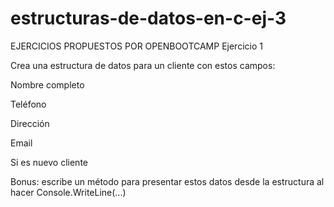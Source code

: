 # estructuras-de-datos-en-c-ej-3

EJERCICIOS PROPUESTOS POR OPENBOOTCAMP 
Ejercicio 1

Crea una estructura de datos para un cliente con estos campos:

Nombre completo

Teléfono

Dirección

Email

Si es nuevo cliente

Bonus: escribe un método para presentar estos datos desde la estructura al hacer Console.WriteLine(...)
